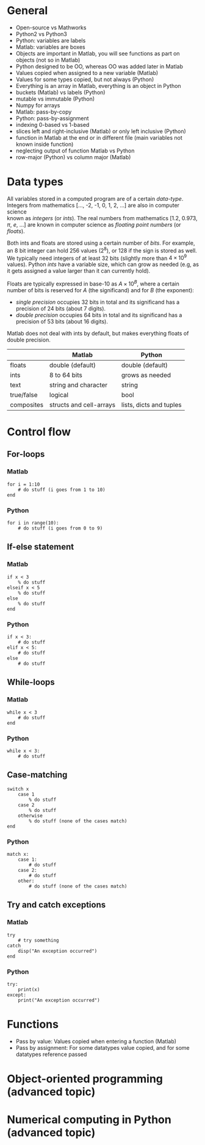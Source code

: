 # General
- Open-source vs Mathworks
- Python2 vs Python3
- Python: variables are labels
- Matlab: variables are boxes
- Objects are important in Matlab, you will see functions as part on 
  objects (not so in Matlab)
- Python designed to be OO, whereas OO was added later in Matlab
- Values copied when assigned to a new variable (Matlab)
- Values for some types copied, but not always (Python)
- Everything is an array in Matlab, everything is an object in Python
- buckets (Matlab) vs labels (Python)
- mutable vs immutable (Python)
- Numpy for arrays
- Matlab: pass-by-copy
- Python: pass-by-assignment
- indexing 0-based vs 1-based
- slices left and right-inclusive (Matlab) or only left inclusive (Python)
- function in Matlab at the end or in different file (main variables not known
  inside function)
- neglecting output of function Matlab vs Python
- row-major (Python) vs column major (Matlab)

# Data types
All variables stored in a computed program are of a certain *data-type*. 
Integers from mathematics [..., -2, -1, 0, 1, 2, ...] are also in computer science  
known as *integers* (or *ints*). The real numbers from mathematics [1.2, 0.973, 
$\pi$, $e$, ...] are known in computer science as *floating point numbers* (or 
*floats*).  
  
Both ints and floats are stored using a certain number of *bits*. For example,
an 8 bit integer can hold 256 values ($2^8$), or 128 if the sign is stored as
well. We typically need integers of at least 32 bits (slightly more than $4 \times 
10^9$ values). Python *ints* have a variable size, which can grow 
as needed (e.g, as it gets assigned a value larger than it can currently hold).

Floats are typically expressed in base-10 as $A \times 10^B$, where a certain
number of bits is reserved for $A$ (the significand) and for $B$ (the exponent):
- *single precision* occupies 32 bits in total and its significand has a 
  precision of 24 bits (about 7 digits).
- *double precision* occupies 64 bits in total and its significand has a precision 
  of 53 bits (about 16 digits).
  
Matlab does not deal with ints by default, but makes everything floats of double precision.

|            | Matlab           | Python          |
|------------| -----------------| --------------- |
| floats     | double (default) | double (default)|
| ints       | 8 to 64 bits     | grows as needed |
| text       | string and character| string       |
| true/false | logical          | bool            |
| composites | structs and cell-arrays  | lists, dicts and tuples |

# Control flow

## For-loops
### Matlab
```
for i = 1:10
    # do stuff (i goes from 1 to 10)
end
```
### Python
```
for i in range(10):
    # do stuff (i goes from 0 to 9)
```

## If-else statement
### Matlab
```
if x < 3
    % do stuff
elseif x < 5
    % do stuff
else
    % do stuff
end
```
### Python
```
if x < 3:
    # do stuff
elif x < 5:
    # do stuff
else
    # do stuff
```

## While-loops
### Matlab
```
while x < 3
    # do stuff
end
```
### Python
```
while x < 3:
    # do stuff
```

## Case-matching
```
switch x
    case 1
        % do stuff
    case 2
        % do stuff
    otherwise
        % do stuff (none of the cases match)
end
```
### Python
```
match x:
    case 1:
        # do stuff
    case 2:
        # do stuff
    other:
        # do stuff (none of the cases match)
```

## Try and catch exceptions
### Matlab
```
try
    # try something
catch
    disp("An exception occurred")
end

```
### Python
```
try:
    print(x)
except:
    print("An exception occurred")
```

# Functions
- Pass by value: Values copied when entering a function (Matlab)
- Pass by assignment: For some datatypes value copied, and for some datatypes
                      reference passed

# Object-oriented programming (advanced topic)

# Numerical computing in Python (advanced topic)
